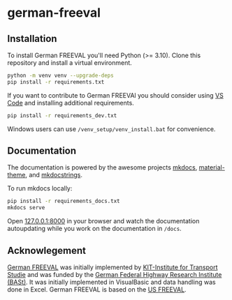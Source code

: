 # german-freeval

## Installation

To install German FREEVAL you'll need Python (>= 3.10). Clone this repository and install a virtual environment.

```bash
python -m venv venv --upgrade-deps
pip install -r requirements.txt
```

If you want to contribute to German FREEVAl you should consider using [VS Code](https://code.visualstudio.com/) and installing additional requirements.

```bash
pip install -r requirements_dev.txt 
```

Windows users can use `/venv_setup/venv_install.bat` for convenience.

## Documentation

The documentation is powered by the awesome projects [mkdocs](https://www.mkdocs.org/), [material-theme](https://squidfunk.github.io/mkdocs-material/), and [mkdocstrings](https://mkdocstrings.github.io/usage/).

To run mkdocs locally:

```bash
pip install -r requirements_docs.txt
mkdocs serve
```

Open [127.0.0.1:8000](http://127.0.0.1:8000) in your browser and watch the documentation autoupdating while you work on the documentation in `/docs`.

## Acknowlegement

[German FREEVAL](https://www.bast.de/DE/Publikationen/Daten/Verkehrstechnik/v1-FREEVAL/FREEVAL-start_node.html) was initially implemented by [KIT-Institute for Transport Studie](https://ifv.kit.edu)
and was funded by the [German Federal Highway Research Institute (BASt)](https://www.bast.de/).
It was initially implemented in VisualBasic and data handling was done in Excel.
German FREEVAL is based on the [US FREEVAL](http://freeval.org/).
